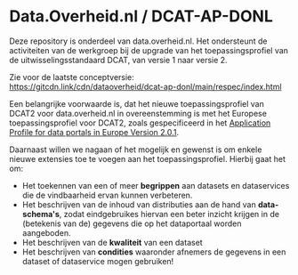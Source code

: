 # Data.Overheid.nl / DCAT-AP-DONL

Deze repository is onderdeel van data.overheid.nl. Het ondersteunt de activiteiten van de werkgroep bij de upgrade van het toepassingsprofiel van de uitwisselingsstandaard DCAT, van versie 1 naar versie 2.

Zie voor de laatste conceptversie: https://gitcdn.link/cdn/dataoverheid/dcat-ap-donl/main/respec/index.html

Een belangrijke voorwaarde is, dat het nieuwe toepassingsprofiel van DCAT2 voor data.overheid.nl in overeenstemming is met het Europese toepassingsprofiel voor DCAT2, zoals gespecificeerd in het  [Application Profile for data portals in Europe Version 2.0.1](https://joinup.ec.europa.eu/collection/semantic-interoperability-community-semic/solution/dcat-application-profile-data-portals-europe/release/201-0).

Daarnaast willen we nagaan of het mogelijk en gewenst is om enkele nieuwe extensies toe te voegen aan het toepassingsprofiel. Hierbij gaat het om:

* Het toekennen van een of meer **begrippen** aan datasets en dataservices die de vindbaarheid ervan kunnen verbeteren.
* Het beschrijven van de inhoud van distributies aan de hand van **data-schema's**, zodat eindgebruikes hiervan een beter inzicht krijgen in de (betekenis van de) gegevens die op het dataportaal worden aangeboden.
* Het beschrijven van de **kwaliteit** van een dataset
* Het beschrijven van **condities** waaronder afnemers de gegevens in een dataset of dataservice mogen gebruiken!
